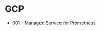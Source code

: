# GCP
<!-- dddddddddddddddddddddddd -->
- [001 - Managed Service for Prometheus](../gcp/001)
<!-- dddd -->
<!-- rrrrr -->
<!-- wwwwww -->
<!-- qweqwewe -->
<!-- vvvvvv -->
<!-- xfsdfdfd -->
<!-- dfdslfewklre -->
<!-- dfdfd -->
<!-- sdsd -->